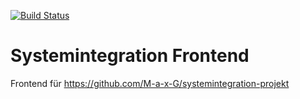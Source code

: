 [![Build Status](https://magnum.travis-ci.com/M-a-x-G/si-project-frontend.svg?token=6sdNxURnkfrdmbgqRzq3)](https://magnum.travis-ci.com/M-a-x-G/si-project-frontend)

Systemintegration Frontend
====================
Frontend für https://github.com/M-a-x-G/systemintegration-projekt
